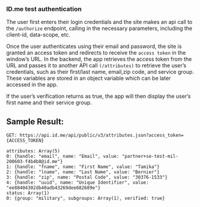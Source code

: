 ### ID.me test authentication 

The user first enters their login credentials and the site makes an api call to the `/authorize` endpoint, calling in the necessary parameters, including the client-id, data-scope, etc. 

Once the user authenticates using their email and password, the site is granted an access token and redirects to receive the `access token` in the window’s URL. In the backend, the app retrieves the access token from the URL and passes it to another API call `(/attributes)` to retrieve the user’s credentials, such as their first/last name, email,zip code, and service group. These variables are stored in an object variable which can be later accessed in the app.  

If the user’s verification returns as true, the app will then display the user’s first name and their service group. 

## Sample Result: 
`GET: https://api.id.me/api/public/v3/attributes.json?access_token={ACCESS_TOKEN} `
```
attributes: Array(5)
0: {handle: "email", name: "Email", value: "partner+se-test-mil-200603-f4b4b8@id.me"}
1: {handle: "fname", name: "First Name", value: "Tamika"}
2: {handle: "lname", name: "Last Name", value: "Bernier"}
3: {handle: "zip", name: "Postal Code", value: "30376-1533"}
4: {handle: "uuid", name: "Unique Identifier", value: "ee88404302db40adb43269dee682689e"}
status: Array(1)
0: {group: "military", subgroups: Array(1), verified: true}
```
